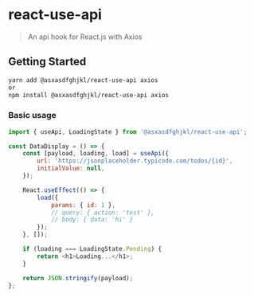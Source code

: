 # react-use-api

> An api hook for React.js with Axios

## Getting Started

```bash
yarn add @asxasdfghjkl/react-use-api axios
or
npm install @asxasdfghjkl/react-use-api axios
```

### Basic usage

```javascript
import { useApi, LoadingState } from '@asxasdfghjkl/react-use-api';

const DataDisplay = () => {
	const [payload, loading, load] = useApi({
		url: 'https://jsonplaceholder.typicode.com/todos/{id}',
		initialValue: null,
	});

	React.useEffect(() => {
		load({
			params: { id: 1 },
			// query: { action: 'test' },
			// body: { data: 'hi' }
		});
	}, []);

	if (loading === LoadingState.Pending) {
		return <h1>Loading...</h1>;
	}

	return JSON.stringify(payload);
};
```
